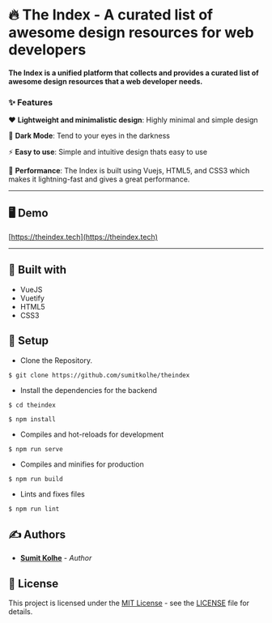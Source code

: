 # :fire: The Index - A curated list of awesome design resources for web developers

#### The Index is a unified platform that collects and provides a curated list of awesome design resources that a web developer needs.

### ✨ Features

:heart: **Lightweight and minimalistic design**: Highly minimal and simple design

:rainbow: **Dark Mode**: Tend to your eyes in the darkness

:zap: **Easy to use**: Simple and intuitive design thats easy to use

:rocket: **Performance**: The Index is built using Vuejs, HTML5, and CSS3 which makes it lightning-fast and gives a great performance.

---

## 🖥️ Demo

[https://theindex.tech](https://theindex.tech)

---

## 🧰 Built with

- VueJS
- Vuetify
- HTML5
- CSS3

## :construction_worker: Setup

- Clone the Repository.

```
$ git clone https://github.com/sumitkolhe/theindex
```

- Install the dependencies for the backend

```
$ cd theindex

$ npm install
```

- Compiles and hot-reloads for development

```
$ npm run serve
```

- Compiles and minifies for production

```
$ npm run build
```

- Lints and fixes files

```
$ npm run lint
```

## ✍️ Authors

- [**Sumit Kolhe**](https://github.com/sumitkolhe) - _Author_

## 📜 License

This project is licensed under the [MIT License](https://opensource.org/licenses/MIT) - see the [LICENSE](LICENSE) file for details.
